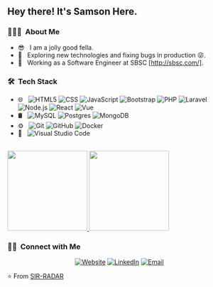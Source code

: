 <h2> Hey there! It's Samson Here.</h2>

<h3> 👨🏻‍💻 &nbsp;About Me </h3>

- 😎 &nbsp; I am a jolly good fella.
- 🤔 &nbsp; Exploring new technologies and fixing bugs in production 😜.
- 💼 &nbsp; Working as a Software Engineer at SBSC [http://sbsc.com/].

<h3> 🛠 &nbsp;Tech Stack</h3>

- 🌐 &nbsp;
  ![HTML5](https://img.shields.io/badge/-HTML5-333333?style=flat&logo=HTML5)
  ![CSS](https://img.shields.io/badge/-CSS-333333?style=flat&logo=CSS3&logoColor=1572B6)
  ![JavaScript](https://img.shields.io/badge/-JavaScript-333333?style=flat&logo=javascript)
  ![Bootstrap](https://img.shields.io/badge/-Bootstrap-333333?style=flat&logo=bootstrap&logoColor=563D7C)
  ![PHP](https://img.shields.io/badge/PHP-333333?style=flat&logo=php)
  ![Laravel](https://img.shields.io/badge/Laravel-333333?style=flat&logo=laravel)
  ![Node.js](https://img.shields.io/badge/-Node.js-333333?style=flat&logo=node.js)
  ![React](https://img.shields.io/badge/-React-333333?style=flat&logo=react)
  ![Vue](https://img.shields.io/badge/-Vue-333333?style=flat&logo=vue-dot-js)
- 🛢 &nbsp;
  ![MySQL](https://img.shields.io/badge/-MySQL-333333?style=flat&logo=mysql)
  ![Postgres](https://img.shields.io/badge/-Postgres-333333?style=flat&logo=postgresql)
  ![MongoDB](https://img.shields.io/badge/-MongoDB-333333?style=flat&logo=mongodb)
- ⚙️ &nbsp;
  ![Git](https://img.shields.io/badge/-Git-333333?style=flat&logo=git)
  ![GitHub](https://img.shields.io/badge/-GitHub-333333?style=flat&logo=github)
  ![Docker](https://img.shields.io/badge/-Docker-333333?style=flat&logo=docker)
- 🔧 &nbsp;
  ![Visual Studio Code](https://img.shields.io/badge/-Visual%20Studio%20Code-333333?style=flat&logo=visual-studio-code&logoColor=007ACC)

<br/>

<a href="https://github.com/sir-radar">
  <img height="180em" src="https://github-readme-stats.vercel.app/api?username=sir-radar&theme=buefy&show_icons=true" />
  <img height="180em" src="https://github-readme-stats.vercel.app/api/top-langs/?username=sir-radar&theme=buefy&layout=compact" />
</a>

<br/>

<h3> 🤝🏻 &nbsp;Connect with Me </h3>

<p align="center">
<a href="http://www.samiyke.com/"><img alt="Website" src="https://img.shields.io/badge/Website-www.samiyke.com-blue?style=flat-square&logo=google-chrome"></a>
<a href="https://www.linkedin.com/in/sir-radar"><img alt="LinkedIn" src="https://img.shields.io/badge/LinkedIn-blue?style=flat&logo=linkedin&labelColor=blue"></a>
<a href="mailto:nwokikesamson@gmail.com"><img alt="Email" src="https://img.shields.io/badge/Email-nwokikesamson@gmail.com-blue?style=flat-square&logo=gmail"></a>
</p>

⭐️ From [SIR-RADAR](https://github.com/sir-radar)
